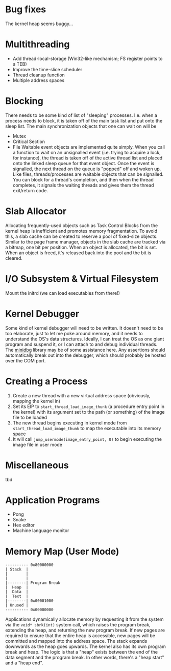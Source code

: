 # Bug fixes
The kernel heap seems buggy...

# Multithreading
- Add thread-local-storage (Win32-like mechanism; FS register points to a TEB)
- Improve the time-slice scheduler
- Thread cleanup function
- Multiple address spaces

# Blocking
There needs to be some kind of list of "sleeping" processes. I.e. when a process needs to block, it is taken off of the main task list and put onto the sleep list. The main synchronization objects that one can wait on will be
- Mutex
- Critical Section
- File
Waitable event objects are implemented quite simply. When you call a function to wait on an unsignalled event (i.e. trying to acquire a lock, for instance), the thread is taken off of the active thread list and placed onto the linked sleep queue for that event object. Once the event is signalled, the next thread on the queue is "popped" off and woken up.
Like files, threads/processes are waitable objects that can be signalled. You can block for a thread's completion, and then when the thread completes, it signals the waiting threads and gives them the thread exit/return code.

# Slab Allocator
Allocating frequently-used objects such as Task Control Blocks from the kernel heap is inefficient and promotes memory fragmentation. To avoid this, a slab cache can be created to reserve a pool of fixed-size objects. Similar to the page frame manager, objects in the slab cache are tracked via a bitmap, one bit per position. When an object is allocated, the bit is set. When an object is freed, it's released back into the pool and the bit is cleared.

# I/O Subsystem & Virtual Filesystem
Mount the initrd (we can load executables from there!)

# Kernel Debugger
Some kind of kernel debugger will need to be written. It doesn't need to be too elaborate, just to let me poke around memory, and it needs to understand the OS's data structures. Ideally, I can treat the OS as one giant program and suspend it, or I can attach to and debug individual threads. The [minidbg](https://gitlab.com/bztsrc/minidbg) library may be of some assistance here. Any assertions should automatically break out into the debugger, which should probably be hosted over the COM port.

# Creating a Process
1. Create a new thread with a new virtual address space (obviously, mapping the kernel in)
2. Set its EIP to `start_thread_load_image_thunk` (a procedure entry point in the kernel) with its argument set to the path (or something) of the image file to be loaded 
3. The new thread begins executing in kernel mode from `start_thread_load_image_thunk` to map the executable into its memory space
4. It will call ``jump_usermode(image_entry_point, 0)`` to begin executing the image file in user mode

# Miscellaneous
tbd

# Application Programs
- Pong
- Snake
- Hex editor
- Machine language monitor

# Memory Map (User Mode)
```
---------- 0x80000000
| Stack  |
|        |
|        |
|--------| Program Break
|  Heap  |
|  Data  |
|  Text  |
|--------| 0x00001000
| Unused |
---------- 0x00000000
```
Applications dynamically allocate memory by requesting it from the system via the `void* sbrk(int)` system call, which raises the program break, extending the heap, and returning the new program break. If new pages are required to ensure that the entire heap is accessible, new pages will be committed and mapped into the address space. The stack expands downwards as the heap goes upwards. The kernel also has its own program break and heap.
The logic is that a "heap" exists between the end of the data segment and the program break. In other words, there's a "heap start" and a "heap end".